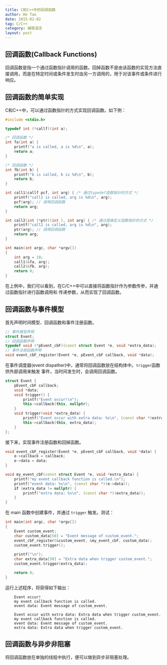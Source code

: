 ```yaml
---
title: C和C++中的回调函数
author: He Tao
date: 2015-02-02
tag: C/C++
category: 编程语言
layout: post
---
```


回调函数(Callback Functions)
----------------------------

回调函数是指一个通过函数指针调用的函数。回掉函数不是由该函数的实现方法直接调用，而是在特定时间或条件发生时由另一方调用的，用于对该事件或条件进行响应。

回调函数的简单实现
------------------

C和C++中，可以通过函数指针的方式实现回调函数。如下例：

<!--more-->

```cpp
#include <stdio.h>

typedef int (*callf)(int a);

/* 回调函数 */
int fa(int a) {
    printf("a is called, a is %d\n", a);
    return a;
}

/* 回调函数 */
int fb(int b) {
    printf("b is called, b is %d\n", b);
    return b;
}

int call1(callf pcf, int arg) { /* 通过typedef函数指针的方式 */
    printf("call1 is called, arg is %d\n", arg);
    pcf(arg); // 调用回调函数
    return arg;
}

int call2(int (*ptr)(int ), int arg) { /* 通过直接定义函数指针的方式 */
    printf("call2 is called, arg is %d\n", arg);
    ptr(arg); // 调用回调函数
    return arg;
}

int main(int argc, char *argv[])
{
    int arg = 10;
    call1(&fa, arg);
    call2(&fb, arg);
    return 0;
}
```

在上例中，我们可以看到，在C/C++中可以直接将函数指针作为参数传参，并通过函数指针进行函数调用和
传递参数，从而实现了回调函数。

回调函数与事件模型
---------------

首先声明时间模型、回调函数和事件注册函数。

```cpp
// 事件模型声明
struct Event;
// 回调函数声明
typedef void (*pEvent_cbF)(const struct Event *e, void *extra_data);
// 事件注册函数声明
void event_cbF_register(Event *e, pEvent_cbF callback, void *data);
```

在事件调度器(event dispather)中，通常将回调函数放在结构体中。`trigger`函数供外部调用来触发
事件，当时间发生时，会调用回调函数。

```cpp
struct Event {
    pEvent_cbF callback;
    void *data;
    void trigger() {
        printf("Event occur!\n");
        this->callback(this, nullptr);
    }
    void trigger(void *extra_data) {
        printf("Event occur with extra data: %s\n", (const char *)extra_data);
        this->callback(this, extra_data);
    }
};
```

接下来，实现事件注册函数和回掉函数。

```cpp
void event_cbF_register(Event *e, pEvent_cbF callback, void *data) {
    e->callback = callback;
    e->data = data;
}

void my_event_cbF(const struct Event *e, void *extra_data) {
    printf("my event callback function is called.\n");
    printf("event data: %s\n", (const char *)(e->data));
    if (extra_data != nullptr) {
        printf("extra data: %s\n", (const char *)(extra_data));
    }
}
```

在 main 函数中创建事件，并通过 `trigger` 触发。测试：

```cpp
int main(int argc, char *argv[])
{
    Event custom_event;
    char custom_data[50] = "Event message of custom_event.";
    event_cbF_register(&custom_event, &my_event_cbF, custom_data);
    custom_event.trigger();
    
    printf("\n");
    char extra_data[50] = "Extra data when trigger custom_event.";
    custom_event.trigger(extra_data);

    return 0;
}
```

运行上述程序，将获得如下输出：

```
    Event occur!
    my event callback function is called.
    event data: Event message of custom_event.

    Event occur with extra data: Extra data when trigger custom_event.
    my event callback function is called.
    event data: Event message of custom_event.
    extra data: Extra data when trigger custom_event.
```

回调函数与异步非阻塞
---------------------

将回调函数放在单独的线程中执行，便可以做到异步非阻塞处理。




